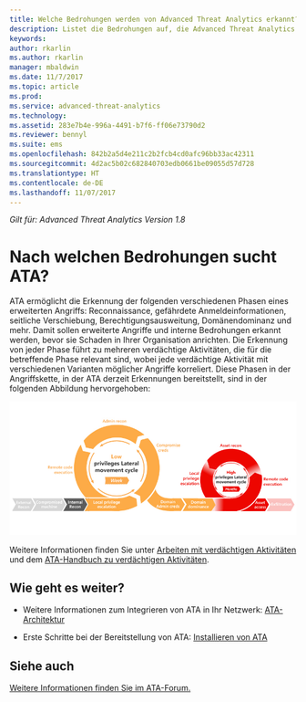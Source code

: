 ```yaml
---
title: Welche Bedrohungen werden von Advanced Threat Analytics erkannt? | Microsoft Docs
description: Listet die Bedrohungen auf, die Advanced Threat Analytics erkennt
keywords: 
author: rkarlin
ms.author: rkarlin
manager: mbaldwin
ms.date: 11/7/2017
ms.topic: article
ms.prod: 
ms.service: advanced-threat-analytics
ms.technology: 
ms.assetid: 283e7b4e-996a-4491-b7f6-ff06e73790d2
ms.reviewer: bennyl
ms.suite: ems
ms.openlocfilehash: 842b2a5d4e211c2b2fcb4cd0afc96bb33ac42311
ms.sourcegitcommit: 4d2ac5b02c682840703edb0661be09055d57d728
ms.translationtype: HT
ms.contentlocale: de-DE
ms.lasthandoff: 11/07/2017
---
```

*Gilt für: Advanced Threat Analytics Version 1.8*

# <a name="what-threats-does-ata-look-for"></a>Nach welchen Bedrohungen sucht ATA?

ATA ermöglicht die Erkennung der folgenden verschiedenen Phasen eines erweiterten Angriffs: Reconnaissance, gefährdete Anmeldeinformationen, seitliche Verschiebung, Berechtigungsausweitung, Domänendominanz und mehr. Damit sollen erweiterte Angriffe und interne Bedrohungen erkannt werden, bevor sie Schaden in Ihrer Organisation anrichten.
Die Erkennung von jeder Phase führt zu mehreren verdächtige Aktivitäten, die für die betreffende Phase relevant sind, wobei jede verdächtige Aktivität mit verschiedenen Varianten möglicher Angriffe korreliert.
Diese Phasen in der Angriffskette, in der ATA derzeit Erkennungen bereitstellt, sind in der folgenden Abbildung hervorgehoben:

![ATA focus on lateral activity in attack kill chain](media/attack-kill-chain-small.jpg)


Weitere Informationen finden Sie unter [Arbeiten mit verdächtigen Aktivitäten](working-with-suspicious-activities.md) und dem [ATA-Handbuch zu verdächtigen Aktivitäten](suspicious-activity-guide.md).


## <a name="whats-next"></a>Wie geht es weiter?

-   Weitere Informationen zum Integrieren von ATA in Ihr Netzwerk: [ATA-Architektur](ata-architecture.md)

-   Erste Schritte bei der Bereitstellung von ATA: [Installieren von ATA](install-ata-step1.md)


## <a name="see-also"></a>Siehe auch
[Weitere Informationen finden Sie im ATA-Forum.](https://social.technet.microsoft.com/Forums/security/home?forum=mata)
